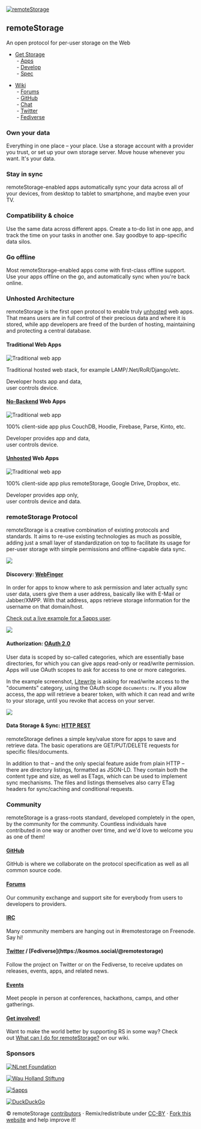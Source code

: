 [![remoteStorage](https://remotestorage.io/img/icon.svg)](https://remotestorage.io/)

## remoteStorage

An open protocol for per-user storage on the Web

-   [Get Storage](https://wiki.remotestorage.io/Servers)  
     - [Apps](https://wiki.remotestorage.io/Apps)  
     - [Develop](https://wiki.remotestorage.io/Developer_Portal)  
     - [Spec](https://wiki.remotestorage.io/Protocol)
    
-   [Wiki](https://wiki.remotestorage.io/)  
     - [Forums](https://community.remotestorage.io/)  
     - [GitHub](https://github.com/remotestorage)  
     - [Chat](https://kiwiirc.com/client/irc.freenode.net/#remotestorage)  
     - [Twitter](https://twitter.com/remotestorage_)  
     - [Fediverse](https://kosmos.social/@remotestorage)
    

### Own your data

Everything in one place – your place. Use a storage account with a provider you trust, or set up your own storage server. Move house whenever you want. It's your data.

### Stay in sync

remoteStorage-enabled apps automatically sync your data across all of your devices, from desktop to tablet to smartphone, and maybe even your TV.

### Compatibility & choice

Use the same data across different apps. Create a to-do list in one app, and track the time on your tasks in another one. Say goodbye to app-specific data silos.

### Go offline

Most remoteStorage-enabled apps come with first-class offline support. Use your apps offline on the go, and automatically sync when you're back online.

### Unhosted Architecture

remoteStorage is the first open protocol to enable truly [unhosted](https://unhosted.org/) web apps. That means users are in full control of their precious data and where it is stored, while app developers are freed of the burden of hosting, maintaining and protecting a central database.

#### Traditional Web Apps

![Traditional web app](https://remotestorage.io/img/explainer-1-traditional-webapp-scoured.svg)

Traditional hosted web stack, for example LAMP/.Net/RoR/Django/etc.

Developer hosts app and data,  
user controls device.

#### [No-Backend](https://nobackend.org/) Web Apps

![Traditional web app](https://remotestorage.io/img/explainer-2-no-backend-scoured.svg)

100% client-side app plus CouchDB, Hoodie, Firebase, Parse, Kinto, etc.

Developer provides app and data,  
user controls device.

#### [Unhosted](https://unhosted.org/) Web Apps

![Traditional web app](https://remotestorage.io/img/explainer-3-unhosted-scoured.svg)

100% client-side app plus remoteStorage, Google Drive, Dropbox, etc.

Developer provides app only,  
user controls device and data.

### remoteStorage Protocol

remoteStorage is a creative combination of existing protocols and standards. It aims to re-use existing technologies as much as possible, adding just a small layer of standardization on top to facilitate its usage for per-user storage with simple permissions and offline-capable data sync.

![](https://remotestorage.io/img/webfinger-connect.png)

#### Discovery: [WebFinger](https://webfinger.net/)

In order for apps to know where to ask permission and later actually sync user data, users give them a user address, basically like with E-Mail or Jabber/XMPP. With that address, apps retrieve storage information for the username on that domain/host.

[Check out a live example for a 5apps user](https://client.webfinger.net/lookup?resource=tony%405apps.com).

![](https://remotestorage.io/img/oauth-dialog.png)

#### Authorization: [OAuth 2.0](https://oauth.net/)

User data is scoped by so-called categories, which are essentially base directories, for which you can give apps read-only or read/write permission. Apps will use OAuth scopes to ask for access to one or more categories.

In the example screenshot, [Litewrite](https://litewrite.net/) is asking for read/write access to the "documents" category, using the OAuth scope `documents:rw`. If you allow access, the app will retrieve a bearer token, with which it can read and write to your storage, until you revoke that access on your server.

![](https://remotestorage.io/img/screenshot-folder-description.png)

#### Data Storage & Sync: [HTTP REST](https://en.wikipedia.org/wiki/Representational_state_transfer)

remoteStorage defines a simple key/value store for apps to save and retrieve data. The basic operations are GET/PUT/DELETE requests for specific files/documents.

In addition to that – and the only special feature aside from plain HTTP – there are directory listings, formatted as JSON-LD. They contain both the content type and size, as well as ETags, which can be used to implement sync mechanisms. The files and listings themselves also carry ETag headers for sync/caching and conditional requests.

### Community

remoteStorage is a grass-roots standard, developed completely in the open, by the community for the community. Countless individuals have contributed in one way or another over time, and we'd love to welcome you as one of them!

#### [GitHub](https://github.com/remotestorage)

GitHub is where we collaborate on the protocol specification as well as all common source code.

#### [Forums](https://community.remotestorage.io/)

Our community exchange and support site for everybody from users to developers to providers.

#### [IRC](https://kiwiirc.com/client/irc.freenode.net/#remotestorage)

Many community members are hanging out in #remotestorage on Freenode. Say hi!

#### [Twitter](https://twitter.com/remotestorage_) / [Fediverse](https://kosmos.social/@remotestorage)

Follow the project on Twitter or on the Fediverse, to receive updates on releases, events, apps, and related news.

#### [Events](https://community.remotestorage.io/c/events)

Meet people in person at conferences, hackathons, camps, and other gatherings.

#### [Get involved!](https://wiki.remotestorage.io/What_can_I_do_for_remoteStorage%3F)

Want to make the world better by supporting RS in some way? Check out [What can I do for remoteStorage?](https://wiki.remotestorage.io/What_can_I_do_for_remoteStorage%3F) on our wiki.

### Sponsors

[![NLnet Foundation](https://remotestorage.io/img/sponsors/nlnet.svg)](https://nlnet.nl/ "NLnet Foundation")

[![Wau Holland Stiftung](https://remotestorage.io/img/sponsors/whs.svg)](https://www.wauland.de/ "Wau Holland Stiftung")

[![5apps](https://remotestorage.io/img/sponsors/5apps.svg)](https://5apps.com/ "5apps")

[![DuckDuckGo](https://remotestorage.io/img/sponsors/duckduckgo2.svg)](https://duckduckgo.com/ "DuckDuckGo")

© remoteStorage [contributors](https://github.com/remotestorage?tab=members) · Remix/redistribute under [CC-BY](https://creativecommons.org/licenses/by/4.0/) · [Fork this website](https://github.com/remotestorage/website) and help improve it!
